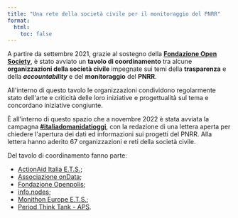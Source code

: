 ```yaml
---
title: "Una rete della società civile per il monitoraggio del PNRR"
format:
  html:
    toc: false
---
```


A partire da settembre 2021, grazie al sostegno della [**Fondazione Open Society**](https://www.opensocietyfoundations.org/), è stato avviato un **tavolo di coordinamento** tra alcune **organizzazioni della società civile** impegnate sui temi della **trasparenza** e della **_accountability_** e del **monitoraggio** del **PNRR**.

All'interno di questo tavolo le organizzazioni condividono regolarmente stato dell'arte e criticità delle loro iniziative e progettualità sul tema e concordano iniziative congiunte.

È all'interno di questo spazio che a novembre 2022 è stata avviata la campagna [**#italiadomanidatioggi**](https://www.datibenecomune.it/2022/11/30/datioggi-pnrr-bene-comune/), con la redazione di una lettera aperta per chiedere l'apertura dei dati ed informazioni sui progetti del PNRR. Alla lettera hanno aderito 67 organizzazioni e reti della società civile.

Del tavolo di coordinamento fanno parte:

- [ActionAid Italia E.T.S.](https://www.actionaid.it/);
- [Associazione onData](https://www.ondata.it/);
- [Fondazione Openpolis](https://www.openpolis.it/);
- [info.nodes](https://www.infonodes.org);
- [Monithon Europe E.T.S.](https://www.monithon.eu/);
- [Period Think Tank - APS](https://www.thinktankperiod.org/).

